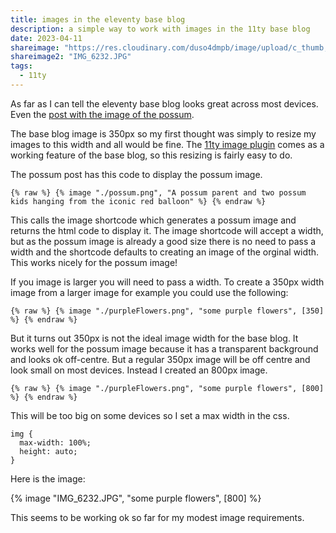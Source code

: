 ```yaml
---
title: images in the eleventy base blog
description: a simple way to work with images in the 11ty base blog
date: 2023-04-11
shareimage: "https://res.cloudinary.com/duso4dmpb/image/upload/c_thumb,w_200,g_face/v1681126644/IMG_6055_q2dimd.png"
shareimage2: "IMG_6232.JPG"
tags:
  - 11ty
---
```


As far as I can tell the eleventy base blog looks great across most devices.  Even the [post with the image of the possum](https://eleventy-base-blog.netlify.app/blog/fourthpost/).

The base blog image is 350px so my first thought was simply to resize my images to this width and all would be fine.  The [11ty image plugin](https://www.11ty.dev/docs/plugins/image/) comes as a working feature of the base blog, so this resizing is fairly easy to do.

The possum post has this code to display the possum image.

```diff-js
{% raw %} {% image "./possum.png", "A possum parent and two possum kids hanging from the iconic red balloon" %} {% endraw %}
```
This calls the image shortcode which generates a possum image and returns the html code to display it.  The image shortcode will accept a width, but as the possum image is already a good size there is no need to pass a width and the shortcode defaults to creating an image of the orginal width.  This works nicely for the possum image!

If you image is larger you will need to pass a width.  To create a 350px width image from a larger image for example you could use the following:

```diff-js
{% raw %} {% image "./purpleFlowers.png", "some purple flowers", [350] %} {% endraw %}
```

But it turns out 350px is not the ideal image width for the base blog.  It works well for the possum image because it has a transparent background and looks ok off-centre.  But a regular 350px image will be off centre and look small on most devices.  Instead I created an 800px image.

```diff-js
{% raw %} {% image "./purpleFlowers.png", "some purple flowers", [800] %} {% endraw %}
``````
This will be too big on some devices so I set a max width in the css.

```diff-js
img {
  max-width: 100%;
  height: auto;
}
``````
Here is the image:

{% image "IMG_6232.JPG", "some purple flowers", [800] %}

This seems to be working ok so far for my modest image requirements.
